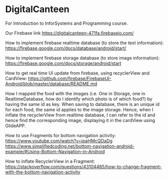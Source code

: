 # DigitalCanteen
For Introduction to InforSystems and Programming course.


Our Firebase link https://digitalcanteen-471fa.firebaseio.com/

How to implement firebase realtime database (to store the text information):
https://firebase.google.com/docs/database/android/start/

How to implement firebase storage database (to store image information):
https://firebase.google.com/docs/storage/android/start

How to get real time UI update from firebase, using recyclerView and CardView:
https://github.com/firebase/FirebaseUI-Android/blob/master/database/README.md

How I mapped the food with the images (i.e. One in Storage, one in RealtimeDatabase, how do I identify which photo is of which food?)
by having the same id as key.
When saving to database, there is an unique id for each food, the same id applies to the image storage. 
Hence, when I inflate the recyclerView from realtime database, I can refer to the id and hence find the corresponding image, displaying it
in the cardView using GlideAPP.

How to use Fragments for bottom navigation activity:
https://www.youtube.com/watch?v=jpaHMcQDaDg
https://www.simplifiedcoding.net/bottom-navigation-android-example/#Using-Bottom-Navigation-in-Android

How to inflate RecyclerView in a Fragment:
https://stackoverflow.com/questions/43104485/how-to-change-fragment-with-the-bottom-navigation-activity

